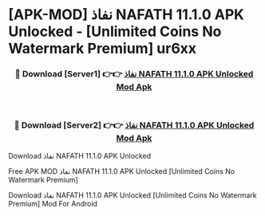 # [APK-MOD] نفاذ NAFATH 11.1.0 APK Unlocked - [Unlimited Coins No Watermark Premium] ur6xx



<div align="center">
<h3>🔴 Download [Server1] 👉👉 <a href="https://momento.my/?title=نفاذ_NAFATH_11.1.0_APK_Unlocked">نفاذ NAFATH 11.1.0 APK Unlocked Mod Apk</a></h3><br>

<h3>🔴 Download [Server2] 👉👉 <a href="https://momento.my/?title=نفاذ_NAFATH_11.1.0_APK_Unlocked">نفاذ NAFATH 11.1.0 APK Unlocked Mod Apk</a></h3>
</div>



Download نفاذ NAFATH 11.1.0 APK Unlocked 

Free APK MOD نفاذ NAFATH 11.1.0 APK Unlocked [Unlimited Coins No Watermark Premium]

Download نفاذ NAFATH 11.1.0 APK Unlocked [Unlimited Coins No Watermark Premium] Mod For Android
